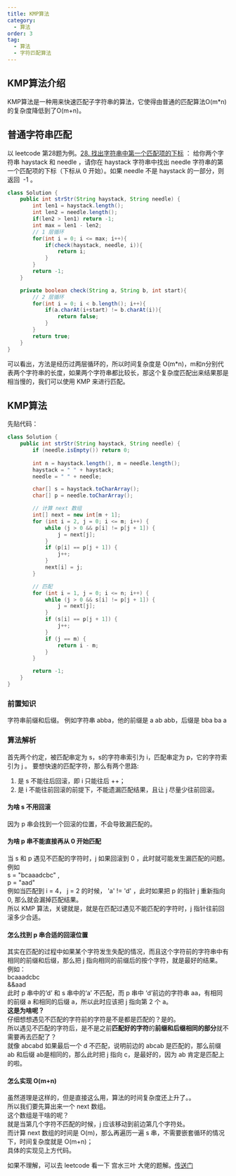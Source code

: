 ```yaml
---
title: KMP算法
category:
  - 算法
order: 3
tag:
  - 算法
  - 字符匹配算法
---
```


## KMP算法介绍
KMP算法是一种用来快速匹配子字符串的算法，它使得由普通的匹配算法O(m*n)的复杂度降低到了O(m+n)。
## 普通字符串匹配
以 leetcode 第28题为例。[28. 找出字符串中第一个匹配项的下标](https://leetcode.cn/problems/find-the-index-of-the-first-occurrence-in-a-string/description/) ：
给你两个字符串 haystack 和 needle ，请你在 haystack 字符串中找出 needle 字符串的第一个匹配项的下标（下标从 0 开始）。如果 needle 不是 haystack 的一部分，则返回  -1 。
```java
class Solution {
    public int strStr(String haystack, String needle) {
        int len1 = haystack.length();
        int len2 = needle.length();
        if(len2 > len1) return -1;
        int max = len1 - len2;
        // 1 层循环
        for(int i = 0; i <= max; i++){
            if(check(haystack, needle, i)){
                return i;
            }
        }
        return -1;
    }

    private boolean check(String a, String b, int start){
        // 2 层循环
        for(int i = 0; i < b.length(); i++){
            if(a.charAt(i+start) != b.charAt(i)){
                return false;
            }
        }
        return true;
    }
}
```
可以看出，方法是经历过两层循环的，所以时间复杂度是 O(m*n)，m和n分别代表两个字符串的长度，如果两个字符串都比较长，那这个复杂度匹配出来结果那是相当慢的，我们可以使用 KMP 来进行匹配。
## KMP算法
先贴代码：
```java
class Solution {
    public int strStr(String haystack, String needle) {
        if (needle.isEmpty()) return 0;
        
        int n = haystack.length(), m = needle.length();
        haystack = " " + haystack;
        needle = " " + needle;

        char[] s = haystack.toCharArray();
        char[] p = needle.toCharArray();

        // 计算 next 数组
        int[] next = new int[m + 1];
        for (int i = 2, j = 0; i <= m; i++) {
            while (j > 0 && p[i] != p[j + 1]) {
                j = next[j];
            }
            if (p[i] == p[j + 1]) {
                j++;
            }
            next[i] = j;
        }

        // 匹配
        for (int i = 1, j = 0; i <= n; i++) {
            while (j > 0 && s[i] != p[j + 1]) {
                j = next[j];
            }
            if (s[i] == p[j + 1]) {
                j++;
            }
            if (j == m) {
                return i - m;
            }
        }

        return -1;
    }
}
```
### 前置知识
字符串前缀和后缀。
例如字符串 abba，他的前缀是 a ab abb，后缀是 bba ba a
### 算法解析
首先两个约定，被匹配串定为 s，s的字符串索引为 i，匹配串定为 p，它的字符索引为 j 。
要想快速的匹配字符，那么有两个思路:

1. 是 s 不能往后回滚，即 i 只能往后 ++；
2. 是 i 不能往前回滚的前提下，不能遗漏匹配结果，且让 j 尽量少往前回滚。
#### 为啥 s 不用回滚
因为 p 串会找到一个回滚的位置，不会导致漏匹配的。
#### 为啥 p 串不能直接再从 0 开始匹配
当 s 和 p 遇见不匹配的字符时，j 如果回滚到 0 ，此时就可能发生漏匹配的问题。
例如   
s = "bcaaadcbc" ,   
p = "aad"  
例如当匹配到 i = 4， j = 2 的时候， 'a' != 'd' ，此时如果把 p 的指针 j 重新指向 0, 那么就会漏掉匹配结果。  
所以 KMP 算法，关键就是，就是在匹配过遇见不能匹配的字符时，j 指针往前回滚多少合适。
#### 怎么找到 p 串合适的回滚位置
其实在匹配的过程中如果某个字符发生失配的情况，而且这个字符前的字符串中有相同的前缀和后缀，那么把 j 指向相同的前缀后的按个字符，就是最好的结果。  
例如：  
bcaaadcbc  
&&aad  
此时 p 串中的‘d’ 和 s 串中的‘a’ 不匹配，而 p 串中 ‘d’前边的字符串 aa，有相同的前缀 a 和相同的后缀 a，所以此时应该把 j 指向第 2 个 a。  
**这是为啥呢？**  
仔细想想遇见不匹配的字符前的字符是不是都是匹配的？是的。  
所以遇见不匹配的字符后，是不是之前**匹配好的字符**的**前缀和后缀相同的部分**就不需要再去匹配了？  
就像 abcabd 如果最后一个 d 不匹配，说明前边的 abcab 是匹配的，那么前缀 ab 和后缀 ab是相同的，那么此时把 j 指向 c，是最好的，因为 ab 肯定是匹配上的啦。
#### 怎么实现 O(m+n)
虽然道理是这样的，但是直接这么用，算法的时间复杂度还上升了。。  
所以我们要先算出来一个 next 数组。  
这个数组是干啥的呢？  
就是当第几个字符不匹配的时候，j 应该移动到前边第几个字符处。  
而计算 next 数组的时间是 O(m)，那么再遍历一遍 s 串，不需要嵌套循环的情况下，时间复杂度就是 O(m+n)；  
具体的实现见上方代码。


如果不理解，可以去 leetcode 看一下 宫水三叶 大佬的题解。[传送门](https://leetcode.cn/problems/find-the-index-of-the-first-occurrence-in-a-string/solutions/575568/shua-chuan-lc-shuang-bai-po-su-jie-fa-km-tb86/)







